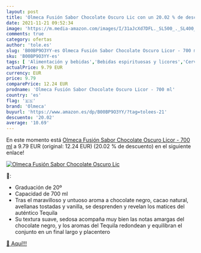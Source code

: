 ```yaml
---
layout: post
title: 'Olmeca Fusión Sabor Chocolate Oscuro Lic con un 20.02 % de descuento'
date: 2021-11-21 09:52:34
image: 'https://m.media-amazon.com/images/I/31aJcXd7DFL._SL500_._SL400_.jpg'
comments: true
category: ofertas
author: 'tole.es'
slug: 'B00BP9O3YY-es Olmeca Fusión Sabor Chocolate Oscuro Licor - 700 ml'
sku: 'B00BP9O3YY-es'
tags: [ 'Alimentación y bebidas','Bebidas espirituosas y licores','Cervezas, vinos y licores','Tequilas','chocolate','olmeca', ]
actualPrice: 9.79 EUR
currency: EUR
price: 9.79
comparePrice: 12.24 EUR
prodname: 'Olmeca Fusión Sabor Chocolate Oscuro Licor - 700 ml'
country: 'es'
flag: '🇪🇸'
brand: 'Olmeca'
buyurl: 'https://www.amazon.es/dp/B00BP9O3YY/?tag=tolees-21'
descuento: '20.02'
average: '10.69'
---
```


En este momento está [Olmeca Fusión Sabor Chocolate Oscuro Licor - 700 ml](https://www.amazon.es/dp/B00BP9O3YY/?tag=tolees-21) a 9.79 EUR (original: 12.24 EUR) (20.02 %  de descuento) en el siguiente enlace!

[![Olmeca Fusión Sabor Chocolate Oscuro Lic](https://m.media-amazon.com/images/I/31aJcXd7DFL._SL500_._SL400_.jpg)](https://www.amazon.es/dp/B00BP9O3YY/?tag=tolees-21)

🔎:

- Graduación de 20º
- Capacidad de 700 ml
- Tras el maravilloso y untuoso aroma a chocolate negro, cacao natural, avellanas tostadas y vanilla, se desprenden y revelan los matices del auténtico Tequila
- Su textura suave, sedosa acompaña muy bien las notas amargas del chocolate negro, y los aromas del Tequila redondean y equilibran el conjunto en un final largo y placentero

[🛒 Aquí!!!](https://www.amazon.es/dp/B00BP9O3YY/?tag=tolees-21)
